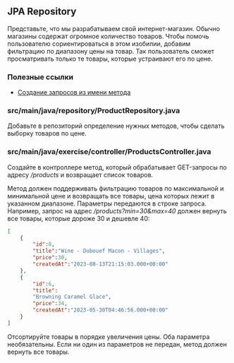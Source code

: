 ## JPA Repository

Представьте, что мы разрабатываем свой интернет-магазин. 
Обычно магазины содержат огромное количество товаров. 
Чтобы помочь пользователю сориентироваться в этом изобилии, 
добавим фильтрацию по диапазону цены на товар. 
Так пользователь сможет просматривать только те товары, которые устраивают его по цене.

### Полезные ссылки

* [Создание запросов из имени метода](https://docs.spring.io/spring-data/jpa/reference/jpa/query-methods.html#jpa.query-methods.query-creation)

### src/main/java/repository/ProductRepository.java

Добавьте в репозиторий определение нужных методов, чтобы сделать выборку товаров по цене.

### src/main/java/exercise/controller/ProductsController.java

Создайте в контроллере метод, который обрабатывает GET-запросы по адресу */products* и возвращает 
список товаров.

Метод должен поддерживать фильтрацию товаров по максимальной и минимальной цене и
возвращать все товары, цена которых лежит в указанном диапазоне. 
Параметры передаются в строке запроса. Например, запрос на адрес */products?min=30&max=40* 
должен вернуть все товары, которые дороже 30 и дешевле 40:

```json
[
    {
        "id":8,
        "title":"Wine - Dubouef Macon - Villages",
        "price":30,
        "createdAt":"2023-08-13T21:15:03.000+00:00"
    },
    {
        "id":6,
        "title":
        "Browning Caramel Glace",
        "price":34,
        "createdAt":"2023-05-30T04:46:56.000+00:00"
    }
]
```

Отсортируйте товары в порядке увеличения цены. Оба параметра необязательны. 
Если ни один из параметров не передан, метод должен вернуть все товары.
